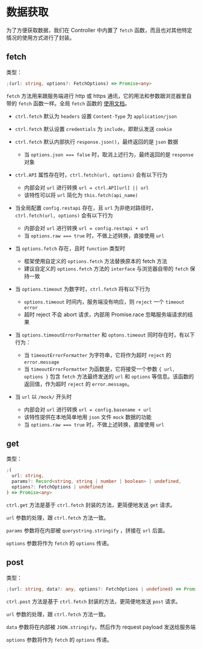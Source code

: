 # 数据获取

为了方便获取数据，我们在 Controller 中内置了 `fetch` 函数，而且也对其他特定情况的使用方式进行了封装。

## fetch

类型：

```ts
;(url: string, options?: FetchOptions) => Promise<any>
```

`fetch` 方法用来跟服务端进行 http 或 https 通讯，它的用法和参数跟浏览器里自带的 `fetch` 函数一样。全局 `fetch` 函数的 [使用文档](https://github.github.io/fetch/)。

- `ctrl.fetch` 默认为 `headers` 设置 `Content-Type` 为 `application/json`

- `ctrl.fetch` 默认设置 `credentials` 为 `include`，即默认发送 `cookie`

- `ctrl.fetch` 默认内部执行 `response.json()`，最终返回的是 `json` 数据

  - 当 `options.json === false` 时，取消上述行为，最终返回的是 `response` 对象

- `ctrl.API` 属性存在时，`ctrl.fetch(url, options)` 会有以下行为

  - 内部会对 `url` 进行转换 `url = ctrl.API[url] || url`
  - 该特性可以将 `url` 简化为 `this.fetch(api_name)`

- 当全局配置 `config.restapi` 存在，且 `url` 为非绝对路径时，`ctrl.fetch(url, options)` 会有以下行为

  - 内部会对 `url` 进行转换 `url = config.restapi + url`
  - 当 `options.raw === true` 时，不做上述转换，直接使用 `url`

- 当 `options.fetch` 存在，且时 `function` 类型时

  - 框架使用自定义的 `options.fetch` 方法替换原本的 fetch 方法
  - 建议自定义的 `options.fetch` 方法的 `interface` 与浏览器自带的 `fetch` 保持一致

- 当 `options.timeout` 为数字时，`ctrl.fetch` 将有以下行为

  - `options.timeout` 时间内，服务端没有响应，则 `reject` 一个 `timeout error`
  - 超时 reject 不会 abort 请求，内部用 Promise.race 忽略服务端请求的结果

- 当 `options.timeoutErrorFormatter` 和 `optons.timeout` 同时存在时，有以下行为：

  - 当 `timeoutErrorFormatter` 为字符串，它将作为超时 `reject` 的 `error.message`
  - 当 `timeoutErrorFormatter` 为函数是，它将接受一个参数 `{ url, options }` 包含 `fetch` 方法最终发送的 `url` 和 `options` 等信息。该函数的返回值，作为超时 `reject` 的 `error.message`。

- 当 `url` 以 `/mock/` 开头时

  - 内部会对 `url` 进行转换 `url = config.basename + url`
  - 该特性提供在本地简单地用 `json` 文件 `mock` 数据的功能
  - 当 `options.raw === true` 时，不做上述转换，直接使用 `url`

## get

类型：

```ts
;(
  url: string,
  params?: Record<string, string | number | boolean> | undefined,
  options?: FetchOptions | undefined
) => Promise<any>
```

`ctrl.get` 方法是基于 `ctrl.fetch` 封装的方法，更简便地发送 `get` 请求。

`url` 参数的处理，跟 `ctrl.fetch` 方法一致。

`params` 参数将在内部被 `querystring.stringify` ，拼接在 `url` 后面。

`options` 参数将作为 `fetch` 的 `options` 传递。

## post

类型：

```ts
;(url: string, data?: any, options?: FetchOptions | undefined) => Promise<any>
```

`ctrl.post` 方法是基于 `ctrl.fetch` 封装的方法，更简便地发送 `post` 请求。

`url` 参数的处理，跟 `ctrl.fetch` 方法一致。

`data` 参数将在内部被 `JSON.stringify`，然后作为 request payload 发送给服务端

`options` 参数将作为 `fetch` 的 `options` 传递。
